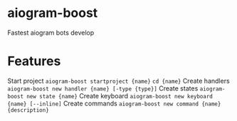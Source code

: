 # aiogram-boost
Fastest aiogram bots develop

# Features

Start project
`aiogram-boost startproject {name}`
`cd {name}`
Create handlers
`aiogram-boost new handler {name} [-type {type}]`
Create states
`aiogram-boost new state {name}`
Create keyboard
`aiogram-boost new keyboard {name} [--inline]`
Create commands
`aiogram-boost new command {name} {description}`